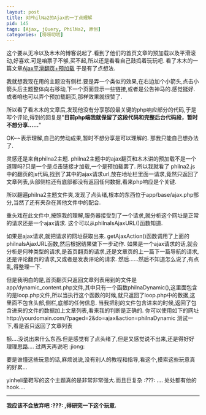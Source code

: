 ```yaml
---
layout: post
title: 对PhilNa2的Ajax的一丁点理解
pid: 145
tags: [Ajax, jQuery, PhilNa2, 原创]
categories: [唠唠叨叨]
---
```

这个要从无冷以及木木的博客说起了.看到了他们的首页文章的预加载以及平滑滚动,好喜欢.可是咱票子不够,买不起,所以还是看看自己鼓捣着玩玩吧.
看了木木的一篇文章[Ajax平滑翻页+预加载](http://immmmm.com/ajax-smooth-flip-and-preload.html)  于是有了点想法.

我就想我现在用的主题没有侧栏.要是弄一个类似的效果,在右边加个小箭头,点击小箭头后主题整体向右移动,下一个页面显示一些链接,或者是公告神马的.感觉挺好.或者咱也可以弄个预加载翻页,那样效果就很赞了.

所以看了看木木的文章后,发现他没有分享那段最关键的php响应部分的代码,于是写个评论,得到的回复是"**目前php端我就保留了这段代码和完整后台代码段，暂时不想分享……**"

OK~~表示理解,自己的劳动成果,暂时不想分享是可以理解的.
那我只能自己想办法了.

灵感还是来自philna2主题.
philna2主题中的ajax翻页和木木讲的预加载不是一个道理吗?只是一个是点击链接才加载,一个是预加载罢了.
所以我就看了 philna2.js中的翻页的js代码,找到了其中的ajax请求url,放在地址栏里面一请求,竟然只返回了文章列表,头部侧栏还有底部都没有返回任何数据,看来php响应是个关键.

所以翻遍philna2主题文件夹,发现了点头绪,根本的东西位于app/base/ajax.php部分,当然了还有夹杂在其他文件中的配合.

重头戏在此文件中,按照我的理解,服务器接受到了一个请求,就分析这个网址是正常的请求还是一个ajax请求.
这个可以从philnaIsAjaxURL()函数知道.

如果是ajax请求,就把请求的网址获取出来.
getAjaxAction()函数调用了上面的philnaIsAjaxURL函数,然后根据结果做下一步动作.
如果是一个ajax请求的话,就会分析是何种类型的请求,是首页翻页的请求,还是文章页的上一篇下一篇导航的请求,还是评论翻页的请求,又或者是发表评论的请求.
然后......然后不知道怎么说了,有点乱,得整理一下.

但是我明白的是,首页翻页只返回文章列表用到的文件是app/dynamic_content.php文件,其中只有一个函数philnaDynamic(),这里面包含的是loop.php文件,所以当执行这个函数的时候,就只返回了loop.php中的数据,这里面不包含头部,侧栏,底部的任何信息.
当我把别的文件包含进来的时候,返回了包含进来的文件的数据加上文章列表,看来我的判断是正确的.
你可以使用如下的网址http://yourdomain.com/?paged=2&do=ajax&action=philnaDynamic 测试一下,看是否只返回了文章列表

额....没说出来什么东西.但是感觉有了点头绪了,但是又感觉说不出来,还是得好好理理思路.... 过两天再说吧 :jiong:

要是谁懂这些玩意的话,麻烦说说,没有别人的教程和指导,看这个,摸索这些玩意真的好累...

yinheli童鞋写的这个主题真的是非常非常强大.而且巨复杂 :???: .... 处处都有他的hook....

***
**我应该不会放弃吧 :???: ,得研究一下这个玩意.**
